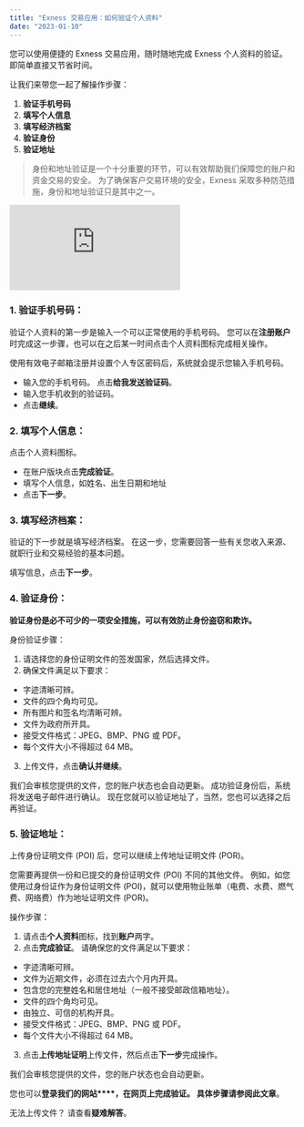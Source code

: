```yaml
---
title: "Exness 交易应用：如何验证个人资料"
date: "2023-01-10"
---
```


您可以使用便捷的 Exness 交易应用，随时随地完成 Exness 个人资料的验证。 即简单直接又节省时间。

让我们来带您一起了解操作步骤：

1. **验证手机号码**
2. **填写个人信息**
3. **填写经济档案**
4. **验证身份**
5. **验证地址**

> 身份和地址验证是一个十分重要的环节，可以有效帮助我们保障您的账户和资金交易的安全。 为了确保客户交易环境的安全，Exness 采取多种防范措施，身份和地址验证只是其中之一。

![ScreenCast_Thumbnail_00000.png](https://www.iqiyi.com/v_18y5a0ov5xc.html)

### 1. 验证手机号码：

验证个人资料的第一步是输入一个可以正常使用的手机号码。 您可以在**注册账户**时完成这一步骤，也可以在之后某一时间点击个人资料图标完成相关操作。

使用有效电子邮箱注册并设置个人专区密码后，系统就会提示您输入手机号码。

- 输入您的手机号码。 点击**给我发送验证码**。
- 输入您手机收到的验证码。
- 点击**继续**。

### 2. 填写个人信息：

点击个人资料图标。

- 在账户版块点击**完成验证**。
- 填写个人信息，如姓名、出生日期和地址
- 点击**下一步**。

### 3. 填写经济档案：

验证的下一步就是填写经济档案。 在这一步，您需要回答一些有关您收入来源、就职行业和交易经验的基本问题。

填写信息，点击**下一步**。

### 4. 验证身份：

**验证身份是必不可少的一项安全措施，可以有效防止身份盗窃和欺诈。**

身份验证步骤：

1. 请选择您的身份证明文件的签发国家，然后选择文件。
2. 确保文件满足以下要求：

- 字迹清晰可辨。
- 文件的四个角均可见。
- 所有图片和签名均清晰可辨。
- 文件为政府所开具。
- 接受文件格式：JPEG、BMP、PNG 或 PDF。
- 每个文件大小不得超过 64 MB。

3. 上传文件，点击**确认并继续**。

我们会审核您提供的文件，您的账户状态也会自动更新。 成功验证身份后，系统将发送电子邮件进行确认。 现在您就可以验证地址了，当然，您也可以选择之后再验证。

### 5. 验证地址：

上传身份证明文件 (POI) 后，您可以继续上传地址证明文件 (POR)。

您需要再提供一份和已提交的身份证明文件 (POI) 不同的其他文件。 例如，如您使用过身份证作为身份证明文件 (POI)，就可以使用物业账单（电费、水费、燃气费、网络费）作为地址证明文件 (POR)。

操作步骤：

1. 请点击**个人资料**图标，找到**账户**两字。
2. 点击**完成验证**。 请确保您的文件满足以下要求：

- 字迹清晰可辨。
- 文件为近期文件，必须在过去六个月内开具。
- 包含您的完整姓名和居住地址（一般不接受邮政信箱地址）。
- 文件的四个角均可见。
- 由独立、可信的机构开具。
- 接受文件格式：JPEG、BMP、PNG 或 PDF。
- 每个文件大小不得超过 64 MB。

3. 点击**上传地址证明**上传文件，然后点击**下一步**完成操作。

我们会审核您提供的文件，您的账户状态也会自动更新。

您也可以**登录我们的网站****，**在网页上完成验证。 具体步骤请参阅**此文章**。

无法上传文件？ 请查看**疑难解答**。
